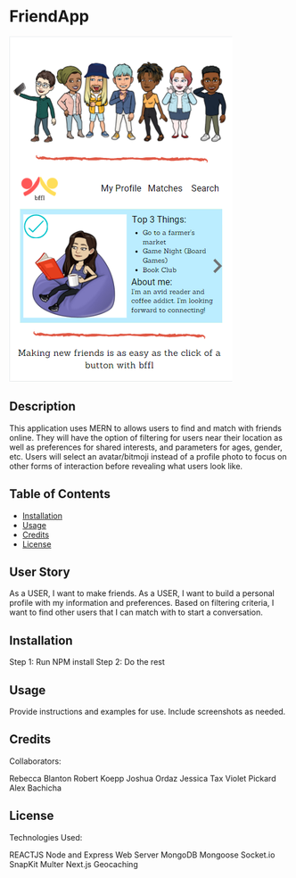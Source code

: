 # FriendApp

![Screenshot of Mockup User Interface](./assets/proposalScreenShot.png)

## Description

This application uses MERN to allows users to find and match with friends online. They will have the option of filtering for users near their location as well as preferences for shared interests, and parameters for ages, gender, etc.
Users will select an avatar/bitmoji instead of a profile photo to focus on other forms of interaction before revealing what users look like.

## Table of Contents

- [Installation](#installation)
- [Usage](#usage)
- [Credits](#credits)
- [License](#license)

## User Story

As a USER, I want to make friends.
As a USER, I want to build a personal profile with my information and preferences.
Based on filtering criteria, I want to find other users that I can match with to start a conversation.

## Installation

Step 1: Run NPM install
Step 2: Do the rest

## Usage

Provide instructions and examples for use. Include screenshots as needed.

## Credits

Collaborators:

Rebecca Blanton
Robert Koepp
Joshua Ordaz
Jessica Tax
Violet Pickard
Alex Bachicha

## License

Technologies Used:

REACTJS
Node and Express Web Server
MongoDB
Mongoose
Socket.io
SnapKit
Multer
Next.js
Geocaching
